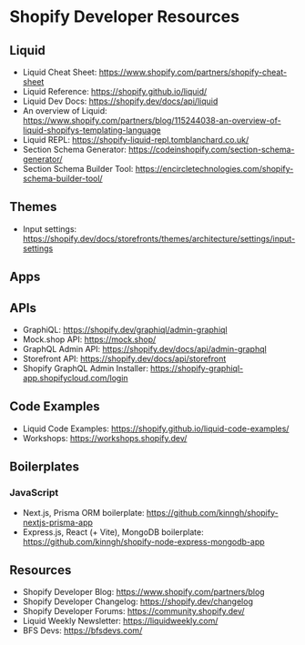 # Shopify Developer Resources

## Liquid

- Liquid Cheat Sheet: <https://www.shopify.com/partners/shopify-cheat-sheet>
- Liquid Reference: <https://shopify.github.io/liquid/>
- Liquid Dev Docs: <https://shopify.dev/docs/api/liquid>
- An overview of Liquid: <https://www.shopify.com/partners/blog/115244038-an-overview-of-liquid-shopifys-templating-language>
- Liquid REPL: <https://shopify-liquid-repl.tomblanchard.co.uk/>
- Section Schema Generator: <https://codeinshopify.com/section-schema-generator/>
- Section Schema Builder Tool: <https://encircletechnologies.com/shopify-schema-builder-tool/>

## Themes

- Input settings: <https://shopify.dev/docs/storefronts/themes/architecture/settings/input-settings>

## Apps

## APIs

- GraphiQL: <https://shopify.dev/graphiql/admin-graphiql>
- Mock.shop API: <https://mock.shop/>
- GraphQL Admin API: <https://shopify.dev/docs/api/admin-graphql>
- Storefront API: <https://shopify.dev/docs/api/storefront>
- Shopify GraphQL Admin Installer: <https://shopify-graphiql-app.shopifycloud.com/login>

## Code Examples

- Liquid Code Examples: <https://shopify.github.io/liquid-code-examples/>
- Workshops: <https://workshops.shopify.dev/>

## Boilerplates

### JavaScript

- Next.js, Prisma ORM boilerplate: <https://github.com/kinngh/shopify-nextjs-prisma-app>
- Express.js, React (+ Vite), MongoDB boilerplate: <https://github.com/kinngh/shopify-node-express-mongodb-app>

## Resources

- Shopify Developer Blog: <https://www.shopify.com/partners/blog>
- Shopify Developer Changelog: <https://shopify.dev/changelog>
- Shopify Developer Forums: <https://community.shopify.dev/>
- Liquid Weekly Newsletter: <https://liquidweekly.com/>
- BFS Devs: <https://bfsdevs.com/>
